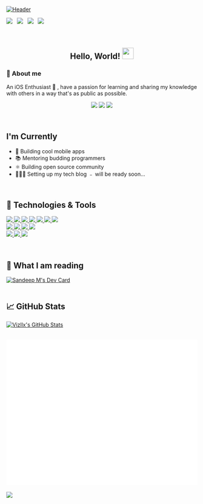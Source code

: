 [![Header](https://user-images.githubusercontent.com/6848045/149544438-5a6e91e8-64c5-4717-988a-8faee898c543.jpeg "Header")](https://some-url.dev/)


<a href="https://apps.apple.com/us/developer/" target="_blank"><img src="https://img.shields.io/badge/Vizllx-green.svg?style=for-the-badge&logo=apple&logoColor=white"></a>&nbsp;&nbsp;&nbsp;<a href="shorturl.at/wxBKN" target="_blank"><img src="https://img.shields.io/badge/LinkedIn-@Sandeep.M-blue.svg?style=for-the-badge&logo=linkedin&logoColor=white"></a>&nbsp;&nbsp;&nbsp;<a href="https://stackoverflow.com/users/2714702/vizllx" target="_blank"><img src="https://img.shields.io/badge/StackOverflow-@vizllx-blue.svg?style=for-the-badge&logo=stackoverflow&logoColor=white"></a>&nbsp;&nbsp;&nbsp;<a href="https://medium.com/@vizllx" target="_blank"><img src="https://img.shields.io/badge/Medium-@vizllx-blue.svg?style=for-the-badge&logo=medium&logoColor=white"></a>

<br />

<h2 align='center'> Hello, World! <img src="https://raw.githubusercontent.com/MartinHeinz/MartinHeinz/master/wave.gif" width="30px" height="30px"> </h2>
  
  ### 🔧 About me 
  
   An iOS Enthusiast  ,  have a passion for learning and sharing my knowledge with others in a way that's as public as possible. 
  <p align="center">
  <img src="https://img.shields.io/badge/unminified%20size-6%20feet%206%20inches-informational" />
  <img src="https://img.shields.io/badge/vulnerabilities-high-critical" />
  <img src="https://img.shields.io/badge/code%20quality-A%20for%20effort-success" />
</p>
<br />

## I'm Currently

- 📱 Building cool mobile apps
- 📚 Mentoring budding programmers
- ⚛️ Building open source community
- 👷🏽‍♂️ Setting up my tech blog ﹣ will be ready soon...
<br />


## 🔧 Technologies & Tools
  <a href="https://www.typescriptlang.org/">
    <img src="https://img.shields.io/badge/ios-3178C6?&style=for-the-badge&logo=ios&logoColor=white">
  </a>
  <a href="">
    <img src="https://img.shields.io/badge/Swift-00ADD8?&style=for-the-badge&logo=swift&logoColor=white">
  </a>
  <a href="">
    <img src="https://img.shields.io/badge/Ruby-000000?&style=for-the-badge&logo=ruby&logoColor=white">
  </a>
  <a href="https://www.cplusplus.com/doc/tutorial/">
    <img src="https://img.shields.io/badge/C%2B%2B-00599C?style=for-the-badge&logo=C%2B%2B&logoColor=white">
  </a>
  <a href="https://html.com/">
    <img src="https://img.shields.io/badge/HTML-E34F26?style=for-the-badge&logo=HTML5&logoColor=white">
  </a>
  <a href="https://www.w3schools.com/css/">
    <img src="https://img.shields.io/badge/CSS-1572B6?style=for-the-badge&logo=CSS3&logoColor=white">
  </a>
  <a href="https://www.javascript.com/">
    <img src="https://img.shields.io/badge/JavaScript-323330?style=for-the-badge&logo=javascript&logoColor=F7DF1E">
  </a>
  <br>
  <a href="">
    <img src="https://img.shields.io/badge/Fastlane-000000?style=for-the-badge&logo=Fastlane&logoColor=white">
  </a>
  <a href="https://code.visualstudio.com/">
    <img src="https://img.shields.io/badge/VS%20Code-007ACC?&style=for-the-badge&logo=visual-studio-code&logoColor=white">
  </a>
  <a href="">
    <img src="https://img.shields.io/badge/Bitrise-4285F4?&style=for-the-badge&logo=Bitrise%20chrome&logoColor=white">
  </a>
  <a href="https://git-scm.com/">
    <img src="https://img.shields.io/badge/git-F05032?&style=for-the-badge&logo=git&logoColor=white">
  </a>
  <br>
  <a href="">
    <img src="https://img.shields.io/badge/Xcode-61DAFB?&style=for-the-badge&logo=xcode&logoColor=121212">
  </a>
  <a href="">
    <img src="https://img.shields.io/badge/apple-003B57?&style=for-the-badge&logo=apple&logoColor=white">
  </a>
  <a href="">
    <img src="https://img.shields.io/badge/Firebase-000000?&style=for-the-badge&logo=Firebase&logoColor=white">
  </a>
</p>
<br />

## 📖 What I am reading 
<a href="https://app.daily.dev/vizllx"><img src="https://api.daily.dev/devcards/278bacd6ec1c4965a86e4504125fbb35.png?r=ci0" width="250" alt="Sandeep M's Dev Card"/></a>
<br />
<br />

## &#x1f4c8; GitHub Stats
<a href="https://github.com/vizllx/vizllx">
  <img align="center" src="https://github-readme-stats.vercel.app/api?username=vizllx&show_icons=true&line_height=27&count_private=true&title_color=ffffff&text_color=c9cacc&icon_color=2bbc8a&bg_color=1d1f21" alt="Vizllx's GitHub Stats" />
</a>

<br />
<br />

![Metrics](https://github.com/vizllx/vizllx/blob/main/github-metrics.svg)

<a href="https://github.com/ESKYoung/shields-io-visitor-counter">
  <img src="https://shields-io-visitor-counter.herokuapp.com/badge?page=vizllx.vizllx&style=for-the-badge">
<a>
